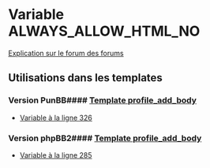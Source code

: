 # Variable ALWAYS_ALLOW_HTML_NO
[Explication sur le forum des forums](http://forum.forumactif.com/t294113-listing-des-variables#ALWAYS_ALLOW_HTML_NO)
## Utilisations dans les templates
### Version PunBB#### [Template profile_add_body](punbb/profile_add_body.md)
* [Variable à la ligne 326](../punbb/profile_add_body.tpl#L326)
### Version phpBB2#### [Template profile_add_body](subsilver/profile_add_body.md)
* [Variable à la ligne 285](../subsilver/profile_add_body.tpl#L285)
